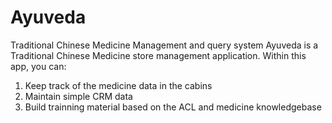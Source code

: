 # Ayuveda
Traditional Chinese Medicine Management and query system
Ayuveda is a Traditional Chinese Medicine store management application. Within this app, you can:
1. Keep track of the medicine data in the cabins
2. Maintain simple CRM data
3. Build trainning material based on the ACL and medicine knowledgebase

